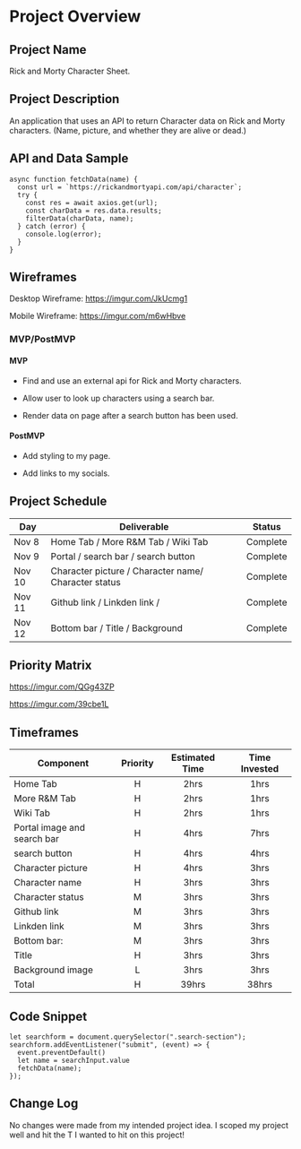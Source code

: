 # Project Overview

## Project Name
Rick and Morty Character Sheet.

## Project Description

An application that uses an API to return Character data on Rick and Morty characters. (Name, picture, and whether they are alive or dead.)

## API and Data Sample

```
async function fetchData(name) {
  const url = `https://rickandmortyapi.com/api/character`;
  try {
    const res = await axios.get(url);
    const charData = res.data.results;
    filterData(charData, name);
  } catch (error) {
    console.log(error);
  }
}
```

## Wireframes
Desktop Wireframe: 
https://imgur.com/JkUcmg1

Mobile Wireframe:
https://imgur.com/m6wHbve

### MVP/PostMVP

#### MVP 

- Find and use an external api for Rick and Morty characters.

- Allow user to look up characters using a search bar.

- Render data on page after a search button has been used.

#### PostMVP  

- Add styling to my page.

- Add links to my socials.

## Project Schedule

|  Day | Deliverable | Status
|---|---| ---|
|Nov 8| Home Tab / More R&M Tab / Wiki Tab | Complete
|Nov 9| Portal / search bar / search button | Complete
|Nov 10| Character picture / Character name/ Character status | Complete
|Nov 11| Github link / Linkden link /  | Complete
|Nov 12| Bottom bar / Title / Background | Complete

## Priority Matrix

https://imgur.com/QGg43ZP

https://imgur.com/39cbe1L

## Timeframes

| Component | Priority | Estimated Time | Time Invested |
| --- | :---: |  :---: | :---: |
| Home Tab | H | 2hrs| 1hrs |
| More R&M Tab | H | 2hrs| 1hrs |
| Wiki Tab | H | 2hrs| 1hrs |
| Portal image and search bar | H | 4hrs| 7hrs |
| search button | H | 4hrs| 4hrs |
| Character picture | H | 4hrs| 3hrs |
| Character name | H | 3hrs| 3hrs |
| Character status | M | 3hrs| 3hrs |
| Github link | M | 3hrs| 3hrs |
| Linkden link | M | 3hrs| 3hrs |
| Bottom bar: | M | 3hrs| 3hrs |
| Title | H | 3hrs| 3hrs |
| Background image | L | 3hrs| 3hrs |
| Total | H | 39hrs| 38hrs |

## Code Snippet

```
let searchform = document.querySelector(".search-section");
searchform.addEventListener("submit", (event) => {
  event.preventDefault()
  let name = searchInput.value
  fetchData(name);
});
```

## Change Log
No changes were made from my intended project idea. I scoped my project well and hit the T I wanted to hit on this project!